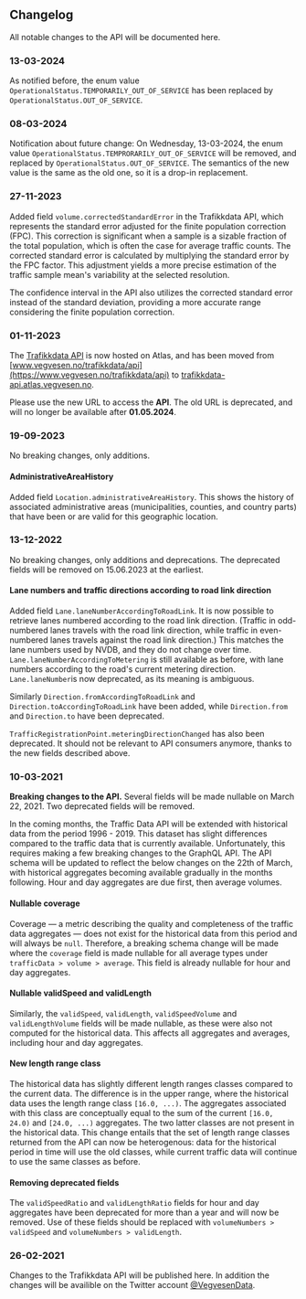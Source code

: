 ## Changelog

All notable changes to the API will be documented here.

### 13-03-2024

As notified before, the enum value `OperationalStatus.TEMPORARILY_OUT_OF_SERVICE` has been replaced by `OperationalStatus.OUT_OF_SERVICE`.

### 08-03-2024

Notification about future change: On Wednesday, 13-03-2024, the enum value `OperationalStatus.TEMPRORARILY_OUT_OF_SERVICE` will be removed, and replaced by `OperationalStatus.OUT_OF_SERVICE`. The semantics of the new value is the same as the old one, so it is a drop-in replacement.

### 27-11-2023

Added field `volume.correctedStandardError` in the Trafikkdata API, which represents the standard error adjusted for the finite population correction (FPC). This correction is significant when a sample is a sizable fraction of the total population, which is often the case for average traffic counts. The corrected standard error is calculated by multiplying the standard error by the FPC factor. This adjustment yields a more precise estimation of the traffic sample mean's variability at the selected resolution.

The confidence interval in the API also utilizes the corrected standard error instead of the standard deviation, providing a more accurate range considering the finite population correction.


### 01-11-2023

The [Trafikkdata API](https://trafikkdata-api.atlas.vegvesen.no) is now hosted on Atlas, and has been moved from [www.vegvesen.no/trafikkdata/api](https://www.vegvesen.no/trafikkdata/api) to [trafikkdata-api.atlas.vegvesen.no](https://trafikkdata-api.atlas.vegvesen.no).

Please use the new URL to access the **API**. The old URL is deprecated, and will no longer be available after **01.05.2024**.

### 19-09-2023

No breaking changes, only additions.

#### AdministrativeAreaHistory

Added field `Location.administrativeAreaHistory`. This shows the history of associated administrative areas (municipalities, counties, and country parts) that have been or are valid for this geographic location.

### 13-12-2022

No breaking changes, only additions and deprecations. The deprecated fields will be removed on 15.06.2023 at the earliest.

#### Lane numbers and traffic directions according to road link direction

Added field `Lane.laneNumberAccordingToRoadLink`. It is now possible to retrieve lanes numbered according to the road link direction. (Traffic in odd-numbered lanes travels with the road link direction, while traffic in even-numbered lanes travels against the road link direction.) This matches the lane numbers used by NVDB, and they do not change over time. `Lane.laneNumberAccordingToMetering` is still available as before, with lane numbers according to the road's current metering direction. `Lane.laneNumber`is now deprecated, as its meaning is ambiguous.

Similarly `Direction.fromAccordingToRoadLink` and `Direction.toAccordingToRoadLink` have been added, while `Direction.from` and `Direction.to` have been deprecated.

`TrafficRegistrationPoint.meteringDirectionChanged` has also been deprecated. It should not be relevant to API consumers anymore, thanks to the new fields described above.

### 10-03-2021

**Breaking changes to the API.** Several fields will be made nullable on March 22, 2021. Two deprecated fields will be removed.

In the coming months, the Traffic Data API will be extended with historical data from the period 1996 - 2019. This dataset has slight differences compared to the traffic data that is currently available. Unfortunately, this requires making a few breaking changes to the GraphQL API. The API schema will be updated to reflect the below changes on the 22th of March, with historical aggregates becoming available gradually in the months following. Hour and day aggregates are due first, then average volumes.

#### Nullable coverage

Coverage &mdash; a metric describing the quality and completeness of the traffic data aggregates &mdash; does not exist for the historical data from this period and will always be `null`. Therefore, a breaking schema change will be made where the `coverage` field is made nullable for all average types under `trafficData > volume > average`. This field is already nullable for hour and day aggregates.

#### Nullable validSpeed and validLength

Similarly, the `validSpeed`, `validLength`, `validSpeedVolume` and `validLengthVolume` fields will be made nullable, as these were also not computed for the historical data. This affects all aggregates and averages, including hour and day aggregates.

#### New length range class

The historical data has slightly different length ranges classes compared to the current data. The difference is in the upper range, where the historical data uses the length range class `[16.0, ...)`. The aggregates associated with this class are conceptually equal to the sum of the current `[16.0, 24.0)` and `[24.0, ...)` aggregates. The two latter classes are not present in the historical data. This change entails that the set of length range classes returned from the API can now be heterogenous: data for the historical period in time will use the old classes, while current traffic data will continue to use the same classes as before.

#### Removing deprecated fields

The `validSpeedRatio` and `validLengthRatio` fields for hour and day aggregates have been deprecated for more than a year and will now be removed. Use of these fields should be replaced with `volumeNumbers > validSpeed` and `volumeNumbers > validLength`.

### 26-02-2021

Changes to the Trafikkdata API will be published here. In addition the changes will be availible on the Twitter account [@VegvesenData](https://twitter.com/vegvesendata).

